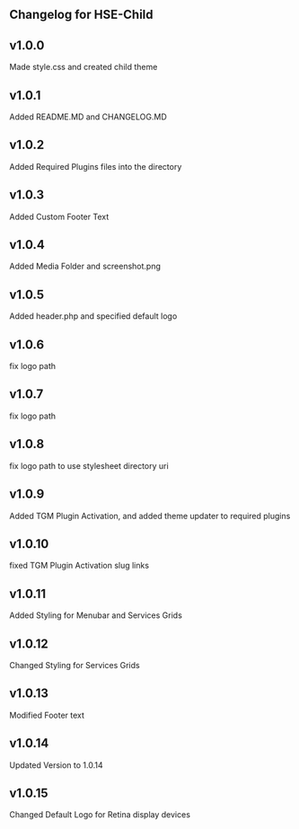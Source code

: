 Changelog for HSE-Child
-----------------------

v1.0.0
-----------------------
Made style.css and created child theme


v1.0.1
-----------------------
Added README.MD and CHANGELOG.MD


v1.0.2
-----------------------
Added Required Plugins files into the directory


v1.0.3
-----------------------
Added Custom Footer Text


v1.0.4
-----------------------
Added Media Folder and screenshot.png


v1.0.5
-----------------------
Added header.php and specified default logo


v1.0.6
-----------------------
fix logo path


v1.0.7
-----------------------
fix logo path


v1.0.8
-----------------------
fix logo path to use stylesheet directory uri


v1.0.9
-----------------------
Added TGM Plugin Activation, and added theme updater to required plugins


v1.0.10
-----------------------
fixed TGM Plugin Activation slug links


v1.0.11
-----------------------
Added Styling for Menubar and Services Grids


v1.0.12
-----------------------
Changed Styling for Services Grids


v1.0.13
-----------------------
Modified Footer text


v1.0.14
-----------------------
Updated Version to 1.0.14


v1.0.15
-----------------------
Changed Default Logo for Retina display devices

